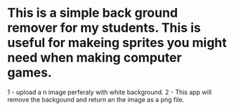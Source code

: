 # This is a simple back ground remover for my students.  This is useful for makeing sprites you might need when making computer games.
1 - upload a n image perferaly with white background.
2 - This app will remove the backgound and return an the image as a png file.
